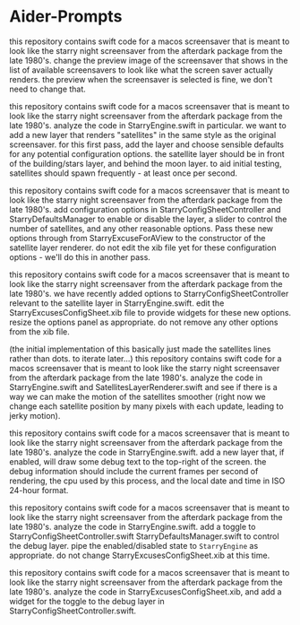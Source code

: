 #  Aider-Prompts

this repository contains swift code for a macos screensaver that is meant to look like the starry night screensaver from the afterdark package from the late 1980's. change the preview image of the screensaver that shows in the list of available screensavers to look like what the screen saver actually renders. the preview when the screensaver is selected is fine, we don't need to change that.

this repository contains swift code for a macos screensaver that is meant to look like the starry night screensaver from the afterdark package from the late 1980's. analyze the code in StarryEngine.swift in particular. we want to add a new layer that renders "satellites" in the same style as the original screensaver. for this first pass, add the layer and choose sensible defaults for any potential configuration options. the satellite layer should be in front of the building/stars layer, and behind the moon layer. to aid initial testing, satellites should spawn frequently - at least once per second.

this repository contains swift code for a macos screensaver that is meant to look like the starry night screensaver from the afterdark package from the late 1980's. add configuration options in StarryConfigSheetController and StarryDefaultsManager to enable or disable the layer, a slider to control the number of satellites, and any other reasonable options. Pass these new options through from StarryExcuseForAView  to the constructor of the satellite layer renderer. do not edit the xib file yet for these configuration options - we'll do this in another pass.


this repository contains swift code for a macos screensaver that is meant to look like the starry night screensaver from the afterdark package from the late 1980's.  we have recently added options to StarryConfigSheetController relevant to the satellite layer in StarryEngine.swift. edit the StarryExcusesConfigSheet.xib file to provide widgets for these new options. resize the options panel as appropriate. do not remove any other options from the xib file.

(the initial implementation of this basically just made the satellites lines rather than dots. to iterate later...)
this repository contains swift code for a macos screensaver that is meant to look like the starry night screensaver from the afterdark package from the late 1980's. analyze the code in StarryEngine.swift and SatellitesLayerRenderer.swift and see if there is a way we can make the motion of the satellites smoother (right now we change each satellite position by many pixels with each update, leading to jerky motion).

this repository contains swift code for a macos screensaver that is meant to look like the starry night screensaver from the afterdark package from the late 1980's. analyze the code in StarryEngine.swift. add a new layer that, if enabled, will draw some debug text to the top-right of the screen. the debug information should include the current frames per second of rendering, the cpu used by this process, and the local date and time in ISO 24-hour format.

this repository contains swift code for a macos screensaver that is meant to look like the starry night screensaver from the afterdark package from the late 1980's. analyze the code in StarryEngine.swift. add a toggle to StarryConfigSheetController.swift StarryDefaultsManager.swift to control the debug layer. pipe the enabled/disabled state to `StarryEngine` as appropriate. do not change StarryExcusesConfigSheet.xib at this time.


this repository contains swift code for a macos screensaver that is meant to look like the starry night screensaver from the afterdark package from the late 1980's. analyze the code in StarryExcusesConfigSheet.xib, and add a widget for the toggle to the debug layer in StarryConfigSheetController.swift.
